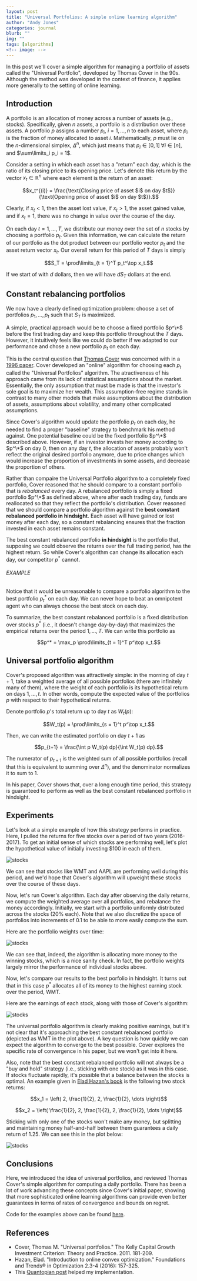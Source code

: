 ```yaml
---
layout: post
title: "Universal Portfolios: A simple online learning algorithm"
author: "Andy Jones"
categories: journal
blurb: ""
img: ""
tags: [algorithms]
<!-- image: -->
---
```




In this post we'll cover a simple algorithm for managing a portfolio of assets called the "Universal Portfolio", developed by Thomas Cover in the 90s. Although the method was developed in the context of finance, it applies more generally to the setting of online learning.

## Introduction

A portfolio is an allocation of money across a number of assets (e.g., stocks). Specifically, given $n$ assets, a portfolio is a distribution over these assets. A portfolio $p$ assigns a number $p_i$, $i = 1, \dots, n$ to each asset, where $p_i$ is the fraction of money allocated to asset $i$. Mathematically, $p$ must lie on the $n$-dimensional simplex, $\Delta^n$, which just means that $p_i \in [0, 1] \; \forall i \in [n]$, and $\sum\limits_i p_i = 1$.

Consider a setting in which each asset has a "return" each day, which is the ratio of its closing price to its opening price. Let's denote this return by the vector $x_t \in \mathbb{R}^n$ where each element is the return of an asset:

$$x_t^{(i)} = \frac{\text{Closing price of asset $i$ on day $t$}}{\text{Opening price of asset $i$ on day $t$}}.$$

Clearly, if $x_t < 1$, then the asset lost value, if $x_t > 1$, the asset gained value, and if $x_t = 1$, there was no change in value over the course of the day.

On each day $t=1, \dots, T$, we distribute our money over the set of $n$ stocks by choosing a portfolio $p_t$. Given this information, we can calculate the return of our portfolio as the dot product between our portfolio vector $p_t$ and the asset return vector $x_t$. Our overall return for this period of $T$ days is simply

$$S_T = \prod\limits_{t = 1}^T p_t^\top x_t.$$

If we start of with $d$ dollars, then we will have $dS_T$ dollars at the end.

## Constant rebalancing portfolios

We now have a clearly defined optimization problem: choose a set of portfolios $p_1, \dots, p_t$ such that $S_T$ is maximized.

A simple, practical approach would be to choose a fixed portfolio $p^\*$ before the first trading day and keep this portfolio throughout the $T$ days. However, it intuitively feels like we could do better if we adapted to our performance and chose a new portfolio $p_t$ on each day.

This is the central question that [Thomas Cover](https://www.wikiwand.com/en/Thomas_M._Cover) was concerned with in a [1996 paper](http://web.mit.edu/6.454/www/www_fall_2001/shaas/universal_portfolios.pdf). Cover developed an "online" algorithm for choosing each $p_t$ called the "Universal Portfolios" algorithm. The atractiveness of his approach came from its lack of statistical assumptions about the market. Essentially, the only assumption that must be made is that the investor's sole goal is to maximize her wealth. This assumption-free regime stands in contrast to many other models that make assumptions about the distribution of assets, assumptions about volatility, and many other complicated assumptions.

Since Cover's algorithm would update the portfolio $p_t$ on each day, he needed to find a proper "baseline" strategy to benchmark his method against. One potential baseline could be the fixed portfolio $p^\*$ described above. However, if an investor invests her money according to $p^\*$ on day 0, then on any day $t$, the allocation of assets probably won't reflect the original desired portfolio anymore, due to price changes which would increase the proportion of investments in some assets, and decrease the proportion of others.

Rather than compaire the Universal Portfolio algorithm to a completely fixed portfolio, Cover reasoned that he should compare to a constant portfolio that is *rebalanced* every day. A rebalanced portfolio is simply a fixed portfolio $p^\*$ as defined above, where after each trading day, funds are reallocated so that they reflect the portfolio's distribution. Cover reasoned that we should compare a portfolio algorithm against the **best constant rebalanced portfolio in hindsight**. Each asset will have gained or lost money after each day, so a constant rebalancing ensures that the fraction invested in each asset remains constant.

The best constant rebalanced portfolio **in hindsight** is the portfolio that, supposing we could observe the returns over the full trading period, has the highest return. So while Cover's algorithm can change its allocation each day, our competitor $p^*$ cannot.

###### EXAMPLE

Notice that it would be unreasonable to compare a portfolio algorithm to the best portfolio $p_t^*$ on each day. We can never hope to beat an omnipotent agent who can always choose the best stock on each day.

To summarize, the best constant rebalanced portfolio is a fixed distribution over stocks $p^*$ (i.e., it doesn't change day-by-day) that maximizes the empirical returns over the period $1, \dots, T$. We can write this portfolio as

$$p^* = \max_p \prod\limits_{t = 1}^T p^\top x_t.$$

## Universal portfolio algorithm

Cover's proposed algorithm was attractively simple: in the morning of day $t+1$, take a weighted average of all possible portfolios (there are infinitely many of them), where the weight of each portfolio is its hypothetical return on days $1, \dots, t$. In other words, compute the expected value of the portfolios $p$ with respect to their hypothetical returns. 

Denote portfolio $p$'s total return up to day $t$ as $W_t(p)$:

$$W_t(p) = \prod\limits_{s = 1}^t p^\top x_t.$$

Then, we can write the estimated portfolio on day $t+1$ as

$$p_{t+1} = \frac{\int p W_t(p) dp}{\int W_t(p) dp}.$$

The numerator of $p_{t+1}$ is the weighted sum of all possible portfolios (recall that this is equivalent to summing over $\Delta^n$), and the denominator normalizes it to sum to $1$.

In his paper, Cover shows that, over a long enough time period, this strategy is guaranteed to perform as well as the best constant rebalanced portfolio in hindsight.

## Experiments

Let's look at a simple example of how this strategy performs in practice. Here, I pulled the returns for five stocks over a period of two years (2016-2017). To get an initial sense of which stocks are performing well, let's plot the hypothetical value of initially investing $100 in each of them.

![stocks](/assets/unistock_portfolio_returns.png)

We can see that stocks like WMT and AAPL are performing well during this period, and we'd hope that Cover's algorithm will upweight these stocks over the course of these days.

Now, let's run Cover's algorithm. Each day after observing the daily returns, we compute the weighted average over all portfolios, and rebalance the money accordingly. Initially, we start with a portfolio uniformly distributed across the stocks (20\% each). Note that we also discretize the space of portfolios into increments of 0.1 to be able to more easily compute the sum.

Here are the portfolio weights over time:

![stocks](/assets/universal_over_time.png)

We can see that, indeed, the algorithm is allocating more money to the winning stocks, which is a nice sanity check. In fact, the portfolio weights largely mirror the performance of individual stocks above.

Now, let's compare our results to the best porfolio in hindsight. It turns out that in this case $p^*$ allocates all of its money to the highest earning stock over the period, WMT.

Here are the earnings of each stock, along with those of Cover's algorithm:

![stocks](/assets/universal_vs_bh.png)

The universal portfolio algorithm is clearly making positive earnings, but it's not clear that it's approaching the best constant rebalanced portfolio (depicted as WMT in the plot above). A key question is how quickly we can expect the algorithm to converge to the best possible. Cover explores the specific rate of convergence in his paper, but we won't get into it here.

Also, note that the best constant rebalanced portfolio will not always be a "buy and hold" strategy (i.e., sticking with one stock) as it was in this case. If stocks fluctuate rapidly, it's possible that a balance between the stocks is optimal. An example given in [Elad Hazan's book](https://arxiv.org/abs/1909.05207) is the following two stock returns:

$$x_1 = \left( 2, \frac{1}{2}, 2, \frac{1}{2}, \dots \right)$$

$$x_2 = \left( \frac{1}{2}, 2, \frac{1}{2}, 2, \frac{1}{2}, \dots \right)$$

Sticking with only one of the stocks won't make any money, but splitting and maintaining money half-and-half between them guarantees a daily return of 1.25. We can see this in the plot below:

![stocks](/assets/bouncy_stocks_returns.png)


## Conclusions

Here, we introduced the idea of universal portfolios, and reviewed Thomas Cover's simple algorithm for computing a daily portfolio. There has been a lot of work advancing these concepts since Cover's initial paper, showing that more sophisticated online learning algorithms can provide even better guarantees in terms of rates of convergence and bounds on regret.

Code for the examples above can be found [here](https://github.com/andrewcharlesjones/universal_portfolios).

## References

- Cover, Thomas M. "Universal portfolios." The Kelly Capital Growth Investment Criterion: Theory and Practice. 2011. 181-209.
- Hazan, Elad. "Introduction to online convex optimization." Foundations and Trends® in Optimization 2.3-4 (2016): 157-325.
- This [Quantopian post](https://www.quantopian.com/posts/universal-portfolios) helped my implementation.
